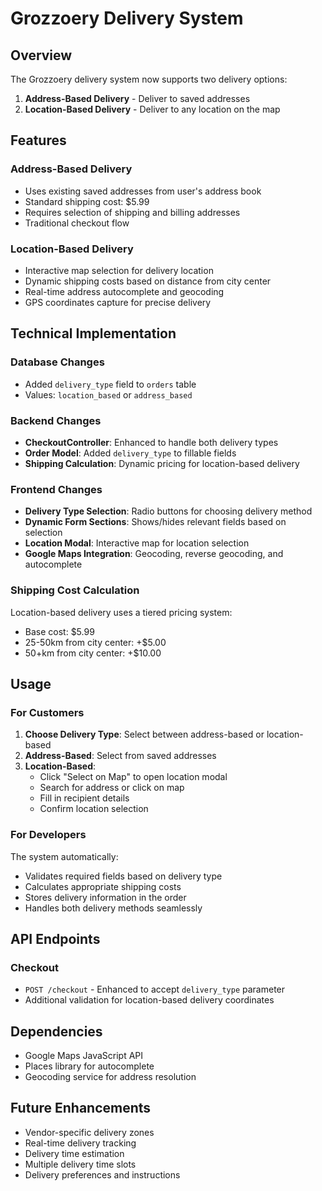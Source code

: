 # Grozzoery Delivery System

## Overview
The Grozzoery delivery system now supports two delivery options:
1. **Address-Based Delivery** - Deliver to saved addresses
2. **Location-Based Delivery** - Deliver to any location on the map

## Features

### Address-Based Delivery
- Uses existing saved addresses from user's address book
- Standard shipping cost: $5.99
- Requires selection of shipping and billing addresses
- Traditional checkout flow

### Location-Based Delivery
- Interactive map selection for delivery location
- Dynamic shipping costs based on distance from city center
- Real-time address autocomplete and geocoding
- GPS coordinates capture for precise delivery

## Technical Implementation

### Database Changes
- Added `delivery_type` field to `orders` table
- Values: `location_based` or `address_based`

### Backend Changes
- **CheckoutController**: Enhanced to handle both delivery types
- **Order Model**: Added `delivery_type` to fillable fields
- **Shipping Calculation**: Dynamic pricing for location-based delivery

### Frontend Changes
- **Delivery Type Selection**: Radio buttons for choosing delivery method
- **Dynamic Form Sections**: Shows/hides relevant fields based on selection
- **Location Modal**: Interactive map for location selection
- **Google Maps Integration**: Geocoding, reverse geocoding, and autocomplete

### Shipping Cost Calculation
Location-based delivery uses a tiered pricing system:
- Base cost: $5.99
- 25-50km from city center: +$5.00
- 50+km from city center: +$10.00

## Usage

### For Customers
1. **Choose Delivery Type**: Select between address-based or location-based
2. **Address-Based**: Select from saved addresses
3. **Location-Based**: 
   - Click "Select on Map" to open location modal
   - Search for address or click on map
   - Fill in recipient details
   - Confirm location selection

### For Developers
The system automatically:
- Validates required fields based on delivery type
- Calculates appropriate shipping costs
- Stores delivery information in the order
- Handles both delivery methods seamlessly

## API Endpoints

### Checkout
- `POST /checkout` - Enhanced to accept `delivery_type` parameter
- Additional validation for location-based delivery coordinates

## Dependencies
- Google Maps JavaScript API
- Places library for autocomplete
- Geocoding service for address resolution

## Future Enhancements
- Vendor-specific delivery zones
- Real-time delivery tracking
- Delivery time estimation
- Multiple delivery time slots
- Delivery preferences and instructions
